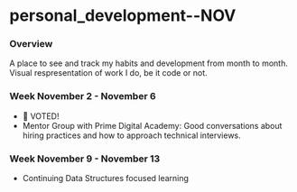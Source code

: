 # personal_development--NOV

### Overview

A place to see and track my habits and development from month to month. Visual respresentation of work I do, be it code or not.

### Week November 2 - November 6

- 🎉 VOTED! 
- Mentor Group with Prime Digital Academy: Good conversations about hiring practices and how to approach technical interviews.

### Week November 9 - November 13

- Continuing Data Structures focused learning
